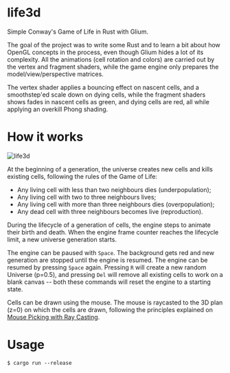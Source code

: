 # life3d

Simple Conway's Game of Life in Rust with Glium.

The goal of the project was to write some Rust and to learn a bit about how OpenGL concepts in the process, even though Glium hides a lot of its complexity. All the animations (cell rotation and colors) are carried out by the vertex and fragment shaders, while the game engine only prepares the model/view/perspective matrices.

The vertex shader applies a bouncing effect on nascent cells, and a smoothstep'ed scale down on dying cells, while the fragment shaders shows fades in nascent cells as green, and dying cells are red, all while applying an overkill Phong shading. 

# How it works

![life3d](./resources/life3d.gif)

At the beginning of a generation, the universe creates new cells and kills existing cells, following the rules of the Game of Life:
* Any living cell with less than two neighbours dies (underpopulation);
* Any living cell with two to three neighbours lives;
* Any living cell with more than three neighbours dies (overpopulation);
* Any dead cell with three neighbours becomes live (reproduction).

During the lifecycle of a generation of cells, the engine steps to animate their birth and death. When the engine frame counter reaches the lifecycle limit, a new universe generation starts.

The engine can be paused with `Space`. The background gets red and new generation are stopped until the engine is resumed. The engine can be resumed by pressing `Space` again. Pressing `R` will create a new random Universe (p=0.5), and pressing `Del` will remove all existing cells to work on a blank canvas -- both these commands will reset the engine to a starting state.

Cells can be drawn using the mouse. The mouse is raycasted to the 3D plan (z=0) on which the cells are drawn, following the principles explained on [Mouse Picking with Ray Casting](https://antongerdelan.net/opengl/raycasting.html).

# Usage

`$ cargo run --release`